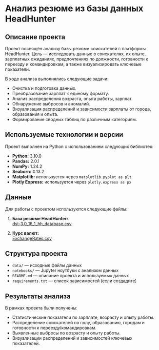 # Анализ резюме из базы данных HeadHunter

## Описание проекта
Проект посвящён анализу базы резюме соискателей с платформы HeadHunter. Цель — исследовать данные о соискателях, их опыте, зарплатных ожиданиях, предпочтениях по должности, готовности к переезду и командировкам, а также визуализировать ключевые показатели.

В ходе анализа выполнялись следующие задачи:

- Очистка и подготовка данных.
- Преобразование зарплат к единому формату.
- Анализ распределения возраста, опыта работы, зарплат.
- Обнаружение выбросов и аномалий.
- Визуализация распределений и зависимости зарплаты от города, образования и опыта.
- Формирование сводных таблиц по различным категориям.

## Используемые технологии и версии

Проект выполнен на Python с использованием следующих библиотек:

- **Python:** 3.10.0 
- **Pandas:** 2.0.1  
- **NumPy:** 1.24.2  
- **Seaborn:** 0.13.2  
- **Matplotlib:** используется через `matplotlib.pyplot as plt`  
- **Plotly Express:** используется через `plotly.express as px`  

## Данные

Для работы с проектом используются следующие файлы:

1. **База резюме HeadHunter:**  
[dst-3.0_16_1_hh_database.csv](https://drive.google.com/file/d/1tof_5YP2xngzWvdGca9tylgbeWTZU9lp/view?usp=sharing)  

2. **Курс валют:**  
[ExchangeRates.csv](https://drive.google.com/file/d/114ZbGiIco9SOC5XHZybmTMN0p7y_Lh19/view?usp=sharing)  

## Структура проекта

- `data/` — исходные файлы данных  
- `notebooks/` — Jupyter ноутбуки с анализом данных  
- `README.md` — описание проекта и используемых данных  
- `requirements.txt` — список зависимостей (если создадите)  

## Результаты анализа

В рамках проекта были получены:

- Статистические показатели по зарплате, возрасту и опыту работы.  
- Распределение соискателей по полу, образованию, городам и готовности к переезду/командировкам.  
- Выявленные выбросы по возрасту и опыту работы.  
- Визуализации распределений и зависимостей ключевых показателей.  